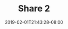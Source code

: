 ---
title: Share 2
date: 2019-02-01T21:43:28-08:00
draft: true
author:
kind: post
type: releases
layout: single
slug: share-2
description: 
keywords: 
categories: share
notes: share
weight: 
---
